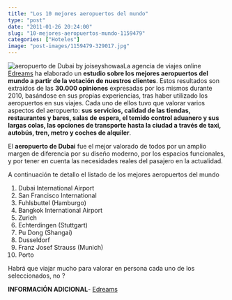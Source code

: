 ```yaml
---
title: "Los 10 mejores aeropuertos del mundo"
type: "post"
date: "2011-01-26 20:24:00"
slug: "10-mejores-aeropuertos-mundo-1159479"
categories: ["Hoteles"]
image: "post-images/1159479-329017.jpg"
---
```


   
  
![aeropuerto de Dubai by joiseyshowaa](post-images/1159479-329017.jpg "aeropuerto de Dubai by joiseyshowaa")La agencia de viajes online [Edreams](http://www.edreams.es) ha elaborado un **estudio sobre los mejores aeropuertos del mundo a partir de la votación de nuestros clientes**. Estos resultados son extraídos de las **30.000 opiniones** expresadas por los mismos durante 2010, basándose en sus propias experiencias, tras haber utilizado los aeropuertos en sus viajes. Cada uno de ellos tuvo que valorar varios aspectos del aeropuerto: **sus servicios, calidad de las tiendas, restaurantes y bares, salas de espera, el temido control aduanero y sus largas colas, las opciones de transporte hasta la ciudad a través de taxi, autobús, tren, metro y coches de alquiler**.  
  
El **aeropuerto de Dubai** fue el mejor valorado de todos por un amplio margen de diferencia por su diseño moderno, por los espacios funcionales, y por tener en cuenta las necesidades reales del pasajero en la actualidad.  
  
   
  
   
  
   
  
A continuación te detallo el listado de los mejores aeropuertos del mundo

1. Dubai International Airport
2. San Francisco International
3. Fuhlsbuttel (Hamburgo)
4. Bangkok International Airport
5. Zurich
6. Echterdingen (Stuttgart)
7. Pu Dong (Shangai)
8. Dusseldorf
9. Franz Josef Strauss (Munich)
10. Porto

Habrá que viajar mucho para valorar en persona cada uno de los seleccionados, no ?  
  
**INFORMACIÓN ADICIONAL**- [Edreams](http://www.edreams.es/vuelos/aeropuertos/mejores-aeropuertos-2010/)